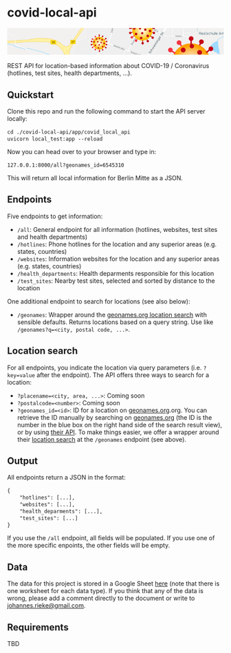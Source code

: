 # covid-local-api

![](docs/images/github-banner.png)

REST API for location-based information about COVID-19 / Coronavirus (hotlines, test sites, health departments, ...). 


## Quickstart

Clone this repo and run the following command to start the API server locally:

    cd ./covid-local-api/app/covid_local_api
    uvicorn local_test:app --reload

Now you can head over to your browser and type in:

    127.0.0.1:8000/all?geonames_id=6545310

This will return all local information for Berlin Mitte as a JSON.


## Endpoints

Five endpoints to get information:

- `/all`: General endpoint for all information (hotlines, websites, test sites and health departments)
- `/hotlines`: Phone hotlines for the location and any superior areas (e.g. states, countries)
- `/websites`: Information websites for the location and any superior areas (e.g. states, countries)
- `/health_departments`: Health deparments responsible for this location
- `/test_sites`: Nearby test sites, selected and sorted by distance to the location

One additional endpoint to search for locations (see also below):

- `/geonames`: Wrapper around the [geonames.org location search](http://www.geonames.org/export/geonames-search.html) with sensible defaults. Returns locations based on a query string. Use like `/geonames?q=<city, postal code, ...>`.


## Location search

For all endpoints, you indicate the location via query parameters (i.e. `?key=value` after the endpoint). The API offers three ways to search for a location:

- `?placename=<city, area, ...>`: Coming soon
- `?postalcode=<number>`: Coming soon
- `?geonames_id=<id>`: ID for a location on [geonames.org](geonames.org).org. You can retrieve the ID manually by searching on [geonames.org](geonames.org) (the ID is the number in the blue box on the right hand side of the search result view), or by using [their API](http://www.geonames.org/export/web-services.html). To make things easier, we offer a wrapper around their [location search](http://www.geonames.org/export/geonames-search.html) at the `/geonames` endpoint (see above). 


## Output

All endpoints return a JSON in the format:

    {
        "hotlines": [...],
        "websites": [...],
        "health_deparments": [...],
        "test_sites": [...]
    }

If you use the `/all` endpoint, all fields will be populated. If you use one of the more specific enpoints, the other fields will be empty. 


## Data

The data for this project is stored in a Google Sheet [here](https://docs.google.com/spreadsheets/d/1AXadba5Si7WbJkfqQ4bN67cbP93oniR-J6uN0_Av958/edit?usp=sharing) (note that there is one worksheet for each data type). If you think that any of the data is wrong, please add a comment directly to the document or write to johannes.rieke@gmail.com. 


## Requirements

TBD


